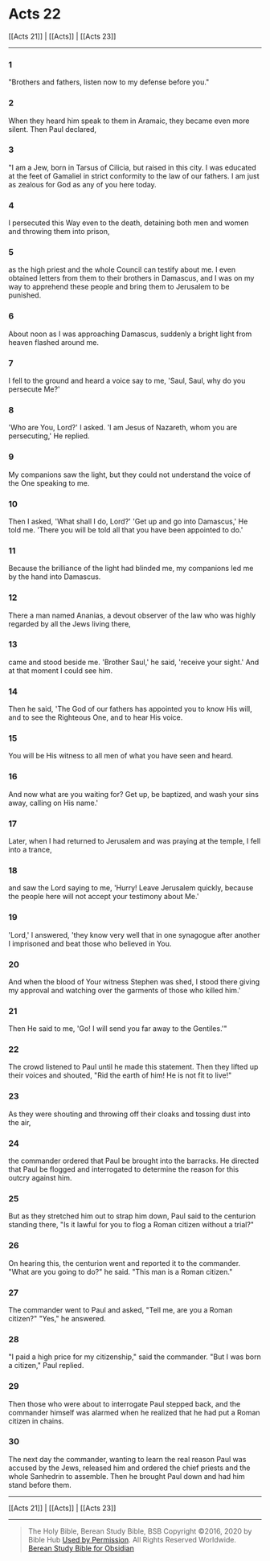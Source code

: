 # Acts 22

[[Acts 21]] | [[Acts]] | [[Acts 23]]

---

### 1
"Brothers and fathers, listen now to my defense before you."

### 2
When they heard him speak to them in Aramaic, they became even more silent. Then Paul declared,

### 3
"I am a Jew, born in Tarsus of Cilicia, but raised in this city. I was educated at the feet of Gamaliel in strict conformity to the law of our fathers. I am just as zealous for God as any of you here today.

### 4
I persecuted this Way even to the death, detaining both men and women and throwing them into prison,

### 5
as the high priest and the whole Council can testify about me. I even obtained letters from them to their brothers in Damascus, and I was on my way to apprehend these people and bring them to Jerusalem to be punished.

### 6
About noon as I was approaching Damascus, suddenly a bright light from heaven flashed around me.

### 7
I fell to the ground and heard a voice say to me, 'Saul, Saul, why do you persecute Me?'

### 8
'Who are You, Lord?' I asked. 'I am Jesus of Nazareth, whom you are persecuting,' He replied.

### 9
My companions saw the light, but they could not understand the voice of the One speaking to me.

### 10
Then I asked, 'What shall I do, Lord?' 'Get up and go into Damascus,' He told me. 'There you will be told all that you have been appointed to do.'

### 11
Because the brilliance of the light had blinded me, my companions led me by the hand into Damascus.

### 12
There a man named Ananias, a devout observer of the law who was highly regarded by all the Jews living there,

### 13
came and stood beside me. 'Brother Saul,' he said, 'receive your sight.' And at that moment I could see him.

### 14
Then he said, 'The God of our fathers has appointed you to know His will, and to see the Righteous One, and to hear His voice.

### 15
You will be His witness to all men of what you have seen and heard.

### 16
And now what are you waiting for? Get up, be baptized, and wash your sins away, calling on His name.'

### 17
Later, when I had returned to Jerusalem and was praying at the temple, I fell into a trance,

### 18
and saw the Lord saying to me, 'Hurry! Leave Jerusalem quickly, because the people here will not accept your testimony about Me.'

### 19
'Lord,' I answered, 'they know very well that in one synagogue after another I imprisoned and beat those who believed in You.

### 20
And when the blood of Your witness Stephen was shed, I stood there giving my approval and watching over the garments of those who killed him.'

### 21
Then He said to me, 'Go! I will send you far away to the Gentiles.'"

### 22
The crowd listened to Paul until he made this statement. Then they lifted up their voices and shouted, "Rid the earth of him! He is not fit to live!"

### 23
As they were shouting and throwing off their cloaks and tossing dust into the air,

### 24
the commander ordered that Paul be brought into the barracks. He directed that Paul be flogged and interrogated to determine the reason for this outcry against him.

### 25
But as they stretched him out to strap him down, Paul said to the centurion standing there, "Is it lawful for you to flog a Roman citizen without a trial?"

### 26
On hearing this, the centurion went and reported it to the commander. "What are you going to do?" he said. "This man is a Roman citizen."

### 27
The commander went to Paul and asked, "Tell me, are you a Roman citizen?" "Yes," he answered.

### 28
"I paid a high price for my citizenship," said the commander. "But I was born a citizen," Paul replied.

### 29
Then those who were about to interrogate Paul stepped back, and the commander himself was alarmed when he realized that he had put a Roman citizen in chains.

### 30
The next day the commander, wanting to learn the real reason Paul was accused by the Jews, released him and ordered the chief priests and the whole Sanhedrin to assemble. Then he brought Paul down and had him stand before them.

---

[[Acts 21]] | [[Acts]] | [[Acts 23]]

---

> The Holy Bible, Berean Study Bible, BSB
> Copyright &copy;2016, 2020 by Bible Hub
> [Used by Permission](https://berean.bible/terms.htm). All Rights Reserved Worldwide.
> [Berean Study Bible for Obsidian](https://github.com/gapmiss/berean-study-bible-for-obsidian)

